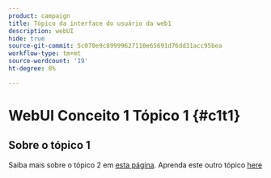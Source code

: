 ```yaml
---
product: campaign
title: Tópico da interface do usuário da web1
description: webUI
hide: true
source-git-commit: 5c070e9c89999627110e65691d76dd31acc95bea
workflow-type: tm+mt
source-wordcount: '19'
ht-degree: 0%

---
```


# WebUI Conceito 1 Tópico 1 {#c1t1}

## Sobre o tópico 1

Saiba mais sobre o tópico 2 em [esta página](../concept2/topic2.md).
Aprenda este outro tópico [here](../../automation/workflow/about-workflows.md)